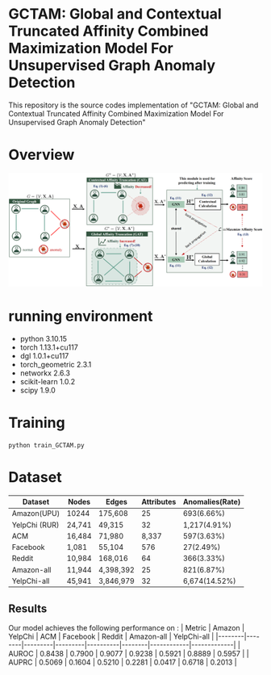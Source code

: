 # GCTAM: Global and Contextual Truncated Affinity Combined Maximization Model For Unsupervised Graph Anomaly Detection

This repository is the source codes implementation of  "GCTAM: Global and Contextual Truncated Affinity Combined
Maximization Model For Unsupervised Graph Anomaly Detection"

# Overview
![Overview of GCTAM](fig_framework.png)

# running environment
* python 3.10.15
* torch 1.13.1+cu117
* dgl 1.0.1+cu117
* torch_geometric 2.3.1
* networkx 2.6.3
* scikit-learn 1.0.2
* scipy 1.9.0


# Training
```train
python train_GCTAM.py
```

# Dataset

| Dataset | Nodes | Edges      | Attributes         | Anomalies(Rate) |
|--------|-------------|----------|----------------|----------|
| Amazon(UPU)  |10244| 175,608 |25| 693(6.66%)|
| YelpChi (RUR)  |24,741| 49,315| 32| 1,217(4.91%)|
| ACM  |16,484| 71,980| 8,337| 597(3.63%)|
| Facebook  |1,081 | 55,104|  576| 27(2.49%)|
| Reddit  |10,984| 168,016| 64 | 366(3.33%)|
| Amazon-all  |11,944 |4,398,392| 25| 821(6.87%)|
| YelpChi-all |45,941 | 3,846,979 |32 |6,674(14.52%)|

## Results

Our model achieves the following performance on :
| Metric | Amazon | YelpChi | ACM | Facebook | Reddit | Amazon-all | YelpChi-all |
|--------|--------|---------|---------|----------|--------|------------|-------------|
| AUROC | 0.8438 | 0.7900 | 0.9077 | 0.9238 | 0.5921 | 0.8889 | 0.5957 |
| AUPRC | 0.5069 | 0.1604 | 0.5210 | 0.2281 | 0.0417 | 0.6718 | 0.2013 |
